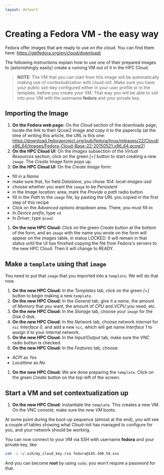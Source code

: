 ```yaml
---
layout: default
---
```

# Creating a Fedora VM - the easy way

Fedora offer images that are ready to use _on the cloud_. You can find them here: https://getfedora.org/en/cloud/download/

The following instructions explain how to use one of their prepared images to (astonishingly easily) create a running VM out of it in the HPC Cloud.

>**NOTE:**
>The VM that you can start from this image will be automatically making use of contextualization with cloud-init. Make sure you have your public ssh-key configured either in your user profile or in the template, before you create your VM. That way you will be able to ssh into your VM with the username **fedora** and your private key.

## Importing the Image
1. **On the Fedora web page:** On the _Cloud_ section of the downloads page, locate the link to their Qcow2 image and copy it to the paperclip (at the time of writing this article, the URL is this one: https://download.fedoraproject.org/pub/fedora/linux/releases/22/Cloud/x86_64/Images/Fedora-Cloud-Base-22-20150521.x86_64.qcow2)
1. **On the HPC Cloud UI:** On the _Images_ subsection of the _Virtual Resources_ section, click on the green _[+]_ button to start creating a new `image`. The _Create Image_ form pops up.
1. **On the HPC Cloud UI:** On the _Create Image_ form:
 * fill in a _Name_
 * make sure that, for field _Datastore_, you chose _104: local-images-ssd_
 * choose whether you want the `image` to be _Persistent_
 * in the _Image location:_ area, mark the _Provide a path_ radio button
 * fill in the _Path_ to the `image` file, by pasting the URL you copied in the first step of this recipe
 * Click on the _Advanced options_ dropdown area. There, you must fill in:
  * In _Device prefix_, type `vd`
  * In _Driver_, type `qcow2`
1. **On the new HPC Cloud:** Click on the green _Create_ button at the bottom of the form, and an `image` with the name you wrote on the form will appear on the images table, in status LOCKED. It will remain in that status until the UI has finished copying the file from Fedora's servers to the new HPC Cloud. Then it will change to READY.

## Make a `template` using that `image`

You need to put that `image` that you imported into a `template`. We will do that now.

1. **On the new HPC Cloud:** In the _Templates_ tab, click on the green _[+]_ button to begin making a new `template`.
1. **On the new HPC Cloud:** In the _General_ tab, give it a _name_, the amount of _Memory_ that you want, the amount of _CPU_ and _VCPU_ you need, etc.
1. **On the new HPC Cloud:** In the _Storage_ tab, choose your `image` for the _Disk 0_ disk.
1. **On the new HPC Cloud:** In the _Network_ tab, choose network _internet_ for `nic` _Interface 0_, and add a new `nic`, which will get name _Interface 1_ to assign it to your internal network.
1. **On the new HPC Cloud:** In the _Input/Output_ tab, make sure the _VNC_ radio button is checked.
1. **On the new HPC Cloud:** In the _Features_ tab, choose:
  * _ACPI_ as _Yes_
  * _Localtime_ as _No_
1. **On the new HPC Cloud:** We are done preparing the `template`. Click on the green _Create_ button on the top-left of the screen.

## Start a VM and set contextualization up

1. **On the new HPC Cloud:** Instantiate the `template`. This creates a new VM. On the VNC console, make sure the _new VM_ boots. 

At some point during the boot-up sequence (almost at the end), you will see a couple of tables showing what Cloud-init has managed to configure for you, and your network should be working. 

You can now connect to your VM via SSH with username **fedora** and your private key, like:
```sh
ssh -i ~/.ssh/my_cloud_key.rsa fedora@145.100.59.xxx
```

And you can become **root** by using `sudo`; you won't require a password for that.
